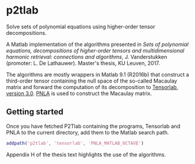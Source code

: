 # p2tlab

Solve sets of polynomial equations using higher-order tensor decompositions.

A Matlab implementation of the algorithms presented in *Sets of polynomial equations, decompositions of higher-order tensors and multidimensional harmonic retrieval: connections and algorithms*, J. Vanderstukken (promoter: L. De Lathauwer). Master's thesis, KU Leuven, 2017.

The algorithms are mostly wrappers in Matlab 9.1 (R2016b) that construct a third-order tensor containing the null space of the so-called Macaulay matrix and forward the computation of its decomposition to [Tensorlab, version 3.0][1]. [PNLA][2] is used to construct the Macaulay matrix.

## Getting started

Once you have fetched P2Tlab containing the programs, Tensorlab and PNLA to the current directory, add them to the Matlab search path.
```matlab
addpath('p2tlab', 'tensorlab', 'PNLA_MATLAB_OCTAVE')
```

Appendix H of the thesis text highlights the use of the algorithms.

[1]: http://www.tensorlab.net/
[2]: https://github.com/kbatseli/PNLA_MATLAB_OCTAVE/
